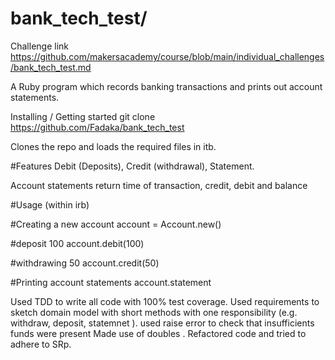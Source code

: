 # bank_tech_test/
Challenge link
https://github.com/makersacademy/course/blob/main/individual_challenges/bank_tech_test.md

A Ruby program which records banking transactions and prints out account statements.

Installing / Getting started
git clone https://github.com/Fadaka/bank_tech_test

Clones the repo and loads the required files in itb.

#Features
Debit (Deposits), Credit (withdrawal), Statement.

Account statements return time of transaction, credit, debit and balance

#Usage (within irb)

#Creating a new account
account = Account.new()

#deposit 100
account.debit(100)

#withdrawing 50
account.credit(50)

#Printing account statements
account.statement

Used TDD to write all code with 100% test coverage.
Used requirements to sketch domain model with short methods with one responsibility (e.g. withdraw, deposit, statemnet ).
used raise error to check that insufficients funds were present
Made use of doubles .
Refactored code and tried to adhere to SRp.
